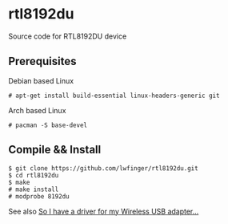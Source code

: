 rtl8192du
=========

Source code for RTL8192DU device


Prerequisites
-------------

Debian based Linux

```
# apt-get install build-essential linux-headers-generic git
```

Arch based Linux

```
# pacman -S base-devel
```


Compile && Install
------------------

```
$ git clone https://github.com/lwfinger/rtl8192du.git
$ cd rtl8192du
$ make
# make install
# modprobe 8192du
```

See also [So I have a driver for my Wireless USB adapter...](https://ubuntuforums.org/showthread.php?p=12688576#post12688576)
